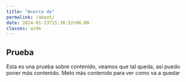 ```yaml
---
title: "Acerca de"
permalink: /about/
date: 2024-01-23T15:38:52+06:00
classes: wide
---
```


## Prueba
Esta es una prueba sobre contenido, veamos que tal queda, así puedo poner más contenido. Meto más contenido para ver como va a quedar
